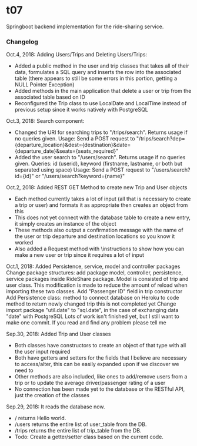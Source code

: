# t07
Springboot backend implementation for the ride-sharing service. 

### Changelog
Oct.4, 2018: Adding Users/Trips and Deleting Users/Trips:
- Added a public method in the user and trip classes that takes all of their data, formulates a SQL query and inserts the row into the associated table (there appears to still be some errors in this portion, getting a NULL Pointer Exception)
- Added methods in the main application that delete a user or trip from the associated table based on ID
- Reconfigured the Trip class to use LocalDate and LocalTime instead of previous setup since it works natively with PostgreSQL

Oct.3, 2018: Search component: 
- Changed the URI for searching trips to "/trips/search". Returns usage if no queries given. 
Usage: Send a POST request to "/trips/search?dep={departure_location}&dest={destination}&date={departure_date}&seats={seats_required}"
- Added the user search to "/users/search". Returns usage if no queries given. 
Queries: id (userid), keyword (firstname, lastname, or both but separated using space)
Usage: Send a POST request to "/users/search?id={id}" or "/users/search?keyword={name}"

Oct.2, 2018: Added REST GET Method to create new Trip and User objects
- Each method currently takes a lot of input (all that is necessary to create a trip or user) and formats it as appropriate then creates an object from this
- This does not yet connect with the database table to create a new entry, it simply creates an instance of the object
- These methods also output a confirmation message with the name of the user or trip departure and destination locations so you know it worked
- Also added a Request method with \instructions to show how you can make a new user or trip since it requires a lot of input

Oct.1, 2018: Added Persistence, service, model and controller packages
Change package structures:
add package model, controller, persistence, service packages inside RideShare package. Model is consisted of trip and user class. This modification is made to reduce the amount of reload when importing these two classes.
Add "Passenger ID" field in trip constructor
Add Persistence class:
method to connect database on Heroku to code
method to return newly changed trip
this is not completed yet
Change import package "util.date" to "sql.date", in the case of exchanging data "date" with PostgreSQL
Lots of work isn't finished yet, but I still want to make one commit. If you read and find any problem please tell me

Sep.30, 2018: Added Trip and User classes
- Both classes have constructors to create an object of that type with all the user input required
- Both have getters and setters for the fields that I believe are necessary to access/alter, this can be easily expanded upon if we discover we need to
- Other methods are also included, like ones to add/remove users from a trip or to update the average driver/passenger rating of a user
- No connection has been made yet to the database or the RESTful API, just the creation of the classes

Sep.29, 2018: It reads the database now. 
- / returns Hello world. 
- /users returns the entire list of user_table from the DB. 
- /trips returns the entire list of trip_table from the DB. 
- Todo: Create a getter/setter class based on the current code. 
